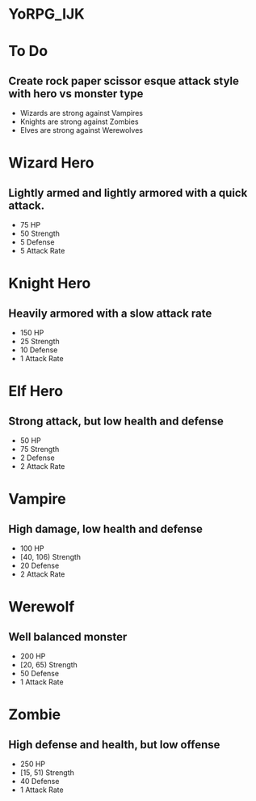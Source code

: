 # YoRPG_IJK

# To Do
## Create rock paper scissor esque attack style with hero vs monster type
* Wizards are strong against Vampires
* Knights are strong against Zombies
* Elves are strong against Werewolves

# Wizard Hero
## Lightly armed and lightly armored with a quick attack.
* 75 HP
* 50 Strength
* 5 Defense
* 5 Attack Rate

# Knight Hero
## Heavily armored with a slow attack rate
* 150 HP
* 25 Strength
* 10 Defense
* 1 Attack Rate

# Elf Hero
## Strong attack, but low health and defense
* 50 HP
* 75 Strength
* 2 Defense
* 2 Attack Rate

# Vampire
## High damage, low health and defense
* 100 HP
* [40, 106) Strength
* 20 Defense
* 2 Attack Rate

# Werewolf 
## Well balanced monster 
* 200 HP
* [20, 65) Strength
* 50 Defense
* 1 Attack Rate

# Zombie
## High defense and health, but low offense
* 250 HP
* [15, 51) Strength
* 40 Defense
* 1 Attack Rate

